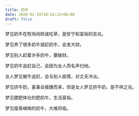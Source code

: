 ```yaml
---
title: 奶牛
date: 2020-02-15T20:54:12+08:00
draft: false
---
```


梦见奶牛在牧场闲转或吃草，是安宁和富裕的吉兆。

梦见养了很多奶牛或赶奶牛，会发大财。

梦见别人赶着许多奶牛，要破财。

梦见奶牛追赶自己，会因为女人而名声扫地。

女人梦见被牛追赶，会与别人偷情，对丈夫冷淡。

梦见挤牛奶，喜事会接踵而来，但是女人梦见挤牛奶，是不祥之兆。

梦见膘肥体壮的肥奶牛，生活富裕。

梦见瘦骨嶙峋的奶牛，大难将临。